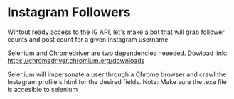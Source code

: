 # Instagram Followers
Wihtout ready access to the IG API, let's make a bot that will grab follower counts and 
post count for a given instagram username. 

Selenium and Chromedriver are two dependencies neeeded. 
Dowload link: https://chromedriver.chromium.org/downloads 

Selenium will impersonate a user through a Chrome browser and crawl the Instagram profile's html for the desired fields. 
Note: Make sure the .exe file is accesible to selenium
